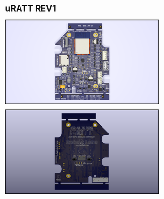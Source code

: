 # uRATT REV1

![uRATT PCB Front](assembly/uratt_top.png?raw=true)

![uRATT PCB Front](assembly/uratt_bottom.png?raw=true)

